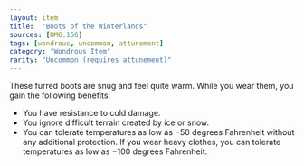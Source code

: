 ```yaml
---
layout: item
title:  "Boots of the Winterlands"
sources: [DMG.156]
tags: [wondrous, uncommon, attunement]
category: "Wondrous Item"
rarity: "Uncommon (requires attunement)"
---
```


These furred boots are snug and feel quite warm. While you wear them, you gain the following benefits:

- You have resistance to cold damage.
- You ignore difficult terrain created by ice or snow.
- You can tolerate temperatures as low as −50 degrees Fahrenheit without any additional protection. If you wear heavy clothes, you can tolerate temperatures as low as −100 degrees Fahrenheit.